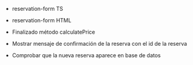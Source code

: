 

* reservation-form TS

* reservation-form HTML

* Finalizado método calculatePrice

* Mostrar mensaje de confirmación de la reserva con el id de la reserva

* Comprobar que la nueva reserva aparece en base de datos



